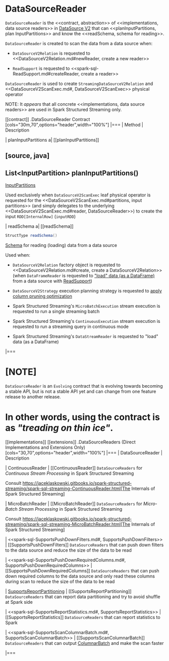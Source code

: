 # DataSourceReader

`DataSourceReader` is the <<contract, abstraction>> of <<implementations, data source readers>> in [DataSource V2](new-and-noteworthy/datasource-v2.md) that can <<planInputPartitions, plan InputPartitions>> and know the <<readSchema, schema for reading>>.

`DataSourceReader` is created to scan the data from a data source when:

* `DataSourceV2Relation` is requested to <<DataSourceV2Relation.md#newReader, create a new reader>>

* `ReadSupport` is requested to <<spark-sql-ReadSupport.md#createReader, create a reader>>

`DataSourceReader` is used to create `StreamingDataSourceV2Relation` and <<DataSourceV2ScanExec.md#, DataSourceV2ScanExec>> physical operator

NOTE: It _appears_ that all concrete <<implementations, data source readers>> are used in Spark Structured Streaming only.

[[contract]]
.DataSourceReader Contract
[cols="30m,70",options="header",width="100%"]
|===
| Method
| Description

| planInputPartitions
a| [[planInputPartitions]]

[source, java]
----
List<InputPartition<InternalRow>> planInputPartitions()
----

[InputPartitions](connector/InputPartition.md)

Used exclusively when `DataSourceV2ScanExec` leaf physical operator is requested for the <<DataSourceV2ScanExec.md#partitions, input partitions>> (and simply delegates to the underlying <<DataSourceV2ScanExec.md#reader, DataSourceReader>>) to create the input `RDD[InternalRow]` (`inputRDD`)

| readSchema
a| [[readSchema]]

```java
StructType readSchema()
```

[Schema](StructType.md) for reading (loading) data from a data source

Used when:

* `DataSourceV2Relation` factory object is requested to <<DataSourceV2Relation.md#create, create a DataSourceV2Relation>> (when `DataFrameReader` is requested to ["load" data (as a DataFrame)](DataFrameReader.md#load) from a data source with [ReadSupport](spark-sql-ReadSupport.md))

* `DataSourceV2Strategy` execution planning strategy is requested to [apply column pruning optimization](execution-planning-strategies/DataSourceV2Strategy.md#pruneColumns)

* Spark Structured Streaming's `MicroBatchExecution` stream execution is requested to run a single streaming batch

* Spark Structured Streaming's `ContinuousExecution` stream execution is requested to run a streaming query in continuous mode

* Spark Structured Streaming's `DataStreamReader` is requested to "load" data (as a DataFrame)

|===

[NOTE]
====
`DataSourceReader` is an `Evolving` contract that is evolving towards becoming a stable API, but is not a stable API yet and can change from one feature release to another release.

In other words, using the contract is as _"treading on thin ice"_.
====

[[implementations]]
[[extensions]]
.DataSourceReaders (Direct Implementations and Extensions Only)
[cols="30,70",options="header",width="100%"]
|===
| DataSourceReader
| Description

| ContinuousReader
| [[ContinuousReader]] `DataSourceReaders` for *Continuous Stream Processing* in Spark Structured Streaming

Consult https://jaceklaskowski.gitbooks.io/spark-structured-streaming/spark-sql-streaming-ContinuousReader.html[The Internals of Spark Structured Streaming]

| MicroBatchReader
| [[MicroBatchReader]] `DataSourceReaders` for *Micro-Batch Stream Processing* in Spark Structured Streaming

Consult https://jaceklaskowski.gitbooks.io/spark-structured-streaming/spark-sql-streaming-MicroBatchReader.html[The Internals of Spark Structured Streaming]

| <<spark-sql-SupportsPushDownFilters.md#, SupportsPushDownFilters>>
| [[SupportsPushDownFilters]] `DataSourceReaders` that can push down filters to the data source and reduce the size of the data to be read

| <<spark-sql-SupportsPushDownRequiredColumns.md#, SupportsPushDownRequiredColumns>>
| [[SupportsPushDownRequiredColumns]] `DataSourceReaders` that can push down required columns to the data source and only read these columns during scan to reduce the size of the data to be read

| [SupportsReportPartitioning](spark-sql-SupportsReportPartitioning.md)
| [[SupportsReportPartitioning]] `DataSourceReaders` that can report data partitioning and try to avoid shuffle at Spark side

| <<spark-sql-SupportsReportStatistics.md#, SupportsReportStatistics>>
| [[SupportsReportStatistics]] `DataSourceReaders` that can report statistics to Spark

| <<spark-sql-SupportsScanColumnarBatch.md#, SupportsScanColumnarBatch>>
| [[SupportsScanColumnarBatch]] `DataSourceReaders` that can output [ColumnarBatch](ColumnarBatch.md) and make the scan faster

|===
